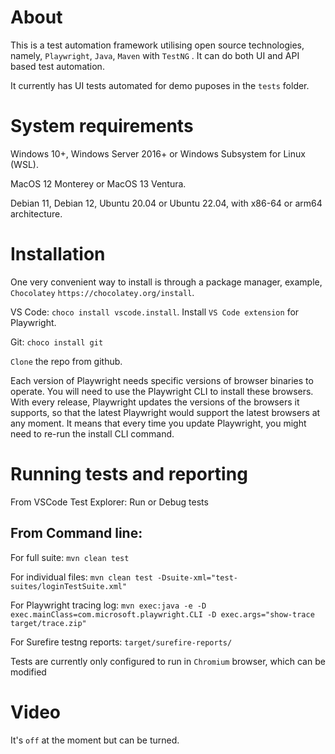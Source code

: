 # About
This is a test automation framework utilising open source technologies, namely, `Playwright`, `Java`, `Maven` with `TestNG` . It can do both UI and API based test automation.

It currently has UI tests automated for demo puposes in the `tests` folder.

# System requirements
Windows 10+, Windows Server 2016+ or Windows Subsystem for Linux (WSL).

MacOS 12 Monterey or MacOS 13 Ventura.

Debian 11, Debian 12, Ubuntu 20.04 or Ubuntu 22.04, with x86-64 or arm64 architecture.

# Installation
One very convenient way to install is through a package manager, example, `Chocolatey` `https://chocolatey.org/install`.

VS Code: `choco install vscode.install`. Install `VS Code extension` for Playwright.

Git: `choco install git`

`Clone` the repo from github.

Each version of Playwright needs specific versions of browser binaries to operate. You will need to use the Playwright CLI to install these browsers. With every release, Playwright updates the versions of the browsers it supports, so that the latest Playwright would support the latest browsers at any moment. It means that every time you update Playwright, you might need to re-run the install CLI command.

# Running tests and reporting
From VSCode Test Explorer: Run or Debug tests 

## From Command line:
For full suite: `mvn clean test`

For individual files: `mvn clean test -Dsuite-xml="test-suites/loginTestSuite.xml"`

For Playwright tracing log: `mvn exec:java -e -D exec.mainClass=com.microsoft.playwright.CLI -D exec.args="show-trace target/trace.zip"`

For Surefire testng reports: `target/surefire-reports/`

Tests are currently only configured to run in `Chromium` browser, which can be modified

# Video
It's `off` at the moment but can be turned.

